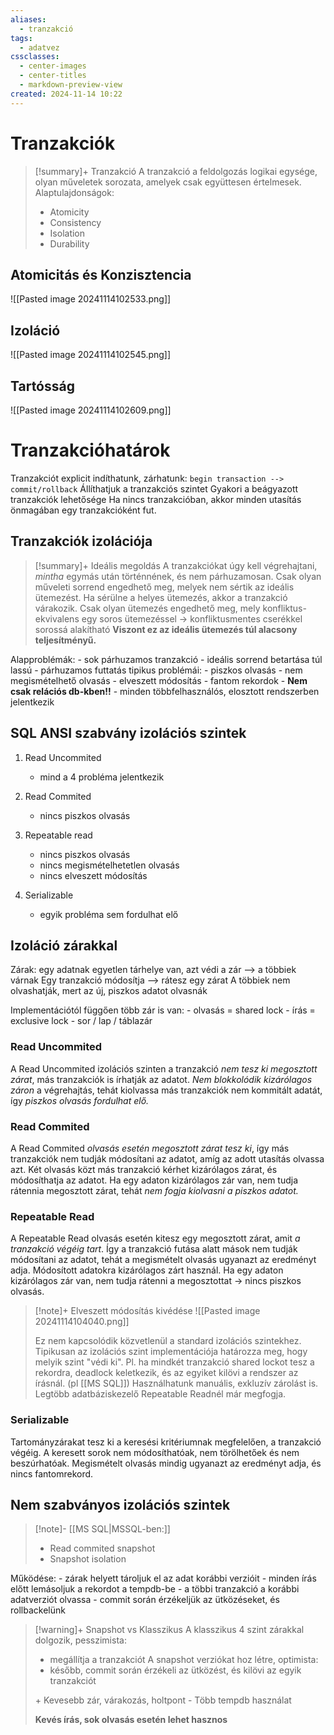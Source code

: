 ```yaml
---
aliases:
  - tranzakció
tags:
  - adatvez
cssclasses:
  - center-images
  - center-titles
  - markdown-preview-view
created: 2024-11-14 10:22
---
```


# Tranzakciók

>[!summary]+ Tranzakció
>A tranzakció a feldolgozás logikai egysége, olyan műveletek sorozata, amelyek csak együttesen értelmesek.
>Alaptulajdonságok:
>- Atomicity
>- Consistency
>- Isolation
>- Durability

## Atomicitás és Konzisztencia

![[Pasted image 20241114102533.png]]


## Izoláció

![[Pasted image 20241114102545.png]]


## Tartósság

![[Pasted image 20241114102609.png]]


# Tranzakcióhatárok

Tranzakciót explicit indíthatunk, zárhatunk: `begin transaction --> commit/rollback`
Állíthatjuk a tranzakciós szintet
Gyakori a beágyazott tranzakciók lehetősége
Ha nincs tranzakcióban, akkor minden utasítás önmagában egy tranzakcióként fut.

## Tranzakciók izolációja

>[!summary]+ Ideális megoldás
>A tranzakciókat úgy kell végrehajtani, *mintha* egymás után történnének, és nem párhuzamosan. Csak olyan műveleti sorrend engedhető meg, melyek nem sértik az ideális ütemezést. Ha sérülne a helyes ütemezés, akkor a tranzakció várakozik. Csak olyan ütemezés engedhető meg, mely konfliktus-ekvivalens egy soros ütemezéssel -> konfliktusmentes cserékkel sorossá alakítható
>**Viszont ez az ideális ütemezés túl alacsony teljesítményű.**

Alapproblémák:
	- sok párhuzamos tranzakció
	- ideális sorrend betartása túl lassú
	- párhuzamos futtatás tipikus problémái:
		- piszkos olvasás
		- nem megismételhető olvasás
		- elveszett módosítás
		- fantom rekordok
	- **Nem csak relációs db-kben!!**
		- minden többfelhasználós, elosztott rendszerben jelentkezik


## SQL ANSI szabvány izolációs szintek

1. Read Uncommited
	- mind a 4 probléma jelentkezik

2. Read Commited
	- nincs piszkos olvasás

3. Repeatable read
	- nincs piszkos olvasás
	- nincs megismételhetetlen olvasás
	- nincs elveszett módosítás

4. Serializable
	- egyik probléma sem fordulhat elő


## Izoláció zárakkal

Zárak: egy adatnak egyetlen tárhelye van, azt védi a zár --> a többiek várnak
Egy tranzakció módosítja --> rátesz egy zárat
A többiek nem olvashatják, mert az új, piszkos adatot olvasnák

Implementációtól függően több zár is van:
	- olvasás = shared lock
	- írás = exclusive lock
	- sor / lap / táblazár

### Read Uncommited

A Read Uncommited izolációs szinten a tranzakció *nem tesz ki megosztott zárat*, más tranzakciók is írhatják az adatot. *Nem blokkolódik kizárólagos záron* a végrehajtás, tehát kiolvassa más tranzakciók nem kommitált adatát, így *piszkos olvasás fordulhat elő.*

### Read Commited

A Read Commited *olvasás esetén megosztott zárat tesz ki*, így más tranzakciók nem tudják módosítani az adatot, amíg az adott utasítás olvassa azt. Két olvasás közt más tranzakció kérhet kizárólagos zárat, és módosíthatja az adatot. Ha egy adaton kizárólagos zár van, nem tudja rátennia megosztott zárat, tehát *nem fogja kiolvasni a piszkos adatot.*

### Repeatable Read

A Repeatable Read olvasás esetén kitesz egy megosztott zárat, amit *a tranzakció végéig tart*. Így a tranzakció futása alatt mások nem tudják módosítani az adatot, tehát a megismételt olvasás ugyanazt az eredményt adja. Módosított adatokra kizárólagos zárt használ.
Ha egy adaton kizárólagos zár van, nem tudja rátenni a megosztottat -> nincs piszkos olvasás.

>[!note]+ Elveszett módosítás kivédése
>![[Pasted image 20241114104040.png]]
>
>Ez nem kapcsolódik közvetlenül a standard izolációs szintekhez.
>Tipikusan az izolációs szint implementációja határozza meg, hogy melyik szint "védi ki".
>Pl. ha mindkét tranzakció shared lockot tesz a rekordra, deadlock keletkezik, és az egyiket kilövi a rendszer az írásnál. (pl [[MS SQL]])
>Használhatunk manuális, exkluzív zárolást is.
>Legtöbb adatbáziskezelő Repeatable Readnél már megfogja.



### Serializable

Tartományzárakat tesz ki a keresési kritériumnak megfelelően, a tranzakció végéig. A keresett sorok nem módosíthatóak, nem törölhetőek és nem beszúrhatóak. Megismételt olvasás mindig ugyanazt az eredményt adja, és nincs fantomrekord.

## Nem szabványos izolációs szintek

>[!note]- [[MS SQL|MSSQL-ben:]]
>- Read commited snapshot
>- Snapshot isolation

Működése:
	- zárak helyett tároljuk el az adat korábbi verzióit
	- minden írás előtt lemásoljuk a rekordot a tempdb-be
	- a többi tranzakció a korábbi adatverziót olvassa
	- commit során érzékeljük az ütközéseket, és rollbackelünk

>[!warning]+ Snapshot vs Klasszikus
>A klasszikus 4 szint zárakkal dolgozik, pesszimista:
>	- megállítja a tranzakciót
>A snapshot verziókat hoz létre, optimista:
>	- később, commit során érzékeli az ütközést, és kilövi az egyik tranzakciót
>
> \+ Kevesebb zár, várakozás, holtpont
> \- Több tempdb használat
> 
> **Kevés írás, sok olvasás esetén lehet hasznos**


